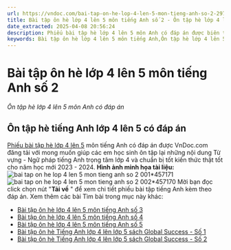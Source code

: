 ```yaml
---
url: https://vndoc.com/bai-tap-on-he-lop-4-len-5-mon-tieng-anh-so-2-297601
title: Bài tập ôn hè lớp 4 lên 5 môn tiếng Anh số 2 - Ôn tập hè lớp 4 lên 5 môn Anh có đáp án - VnDoc.com
date_extracted: 2025-04-08 20:56:24
description: Phiếu bài tập hè lớp 4 lên 5 môn Anh có đáp án được biên tập bám sát chương trình học tiếng Anh lớp 4 của bộ Giáo dục & Đào tạo giúp các em củng cố kiến thức hiệu quả.
keywords: Bài tập ôn hè lớp 4 lên 5 môn tiếng Anh,Ôn tập hè lớp 4 lên 5 môn Anh,Ôn tập hè lớp 4 lên 5 môn tiếng Anh,ôn hè lớp 4 lên 5 môn tiếng anh,đề ôn tập hè lớp 4 lên 5 môn tiếng anh,tiếng anh ôn hè lớp 4 lên 5,Tiếng Anh lớp 4 lên lớp 5,bài tập hè lớp 4 lên 5 môn tiếng anh,bài ôn tập hè lớp 4 lên 5 môn tiếng Anh,ôn tập tiếng anh lớp 4 lên 5,bài tập tiếng anh ôn hè lớp 4 lên 5,bài tập ôn hè lớp 4 lên 5,ôn tập hè lớp 4 lên 5,ôn hè lớp 4 lên 5,đề ôn tập hè lớp 4 lên 5
---
```


# Bài tập ôn hè lớp 4 lên 5 môn tiếng Anh số 2
 _Ôn tập hè lớp 4 lên 5 môn Anh có đáp án_
## Ôn tập hè tiếng Anh lớp 4 lên 5 có đáp án
[Phiếu bài tập hè lớp 4 lên 5](<https://vndoc.com/bai-tap-on-he-lop4>) môn tiếng Anh có đáp án được VnDoc.com đăng tải với mong muốn giúp các em học sinh ôn tập lại những nội dung Từ vựng - Ngữ pháp tiếng Anh trọng tâm lớp 4 và chuẩn bị tốt kiến thức thật tốt cho năm học mới 2023 - 2024.
**Hình ảnh minh họa tài liệu:**
![bai tap on he lop 4 len 5 mon tieng anh so 2 001*457171](https://i.vdoc.vn/data/image/2023/05/24/bai-tap-on-he-lop-4-len-5-mon-tieng-anh-so-2-001.png)![bai tap on he lop 4 len 5 mon tieng anh so 2 002*457170](https://i.vdoc.vn/data/image/2023/05/24/bai-tap-on-he-lop-4-len-5-mon-tieng-anh-so-2-002.png)
Mời bạn đọc click chọn nút "**Tải về** " để xem chi tiết phiếu bài tập tiếng Anh kèm theo đáp án.
Xem thêm các bài Tìm bài trong mục này khác:
  * [Bài tập ôn hè lớp 4 lên 5 môn tiếng Anh số 3](</de-on-tap-he-mon-tieng-anh-lop-4-len-lop-5-so-3-173744>)
  * [Bài tập ôn hè lớp 4 lên 5 môn tiếng Anh số 4](</de-on-tap-he-mon-tieng-anh-lop-4-len-lop-5-so-4-174094>)
  * [Bài tập ôn hè lớp 4 lên 5 môn tiếng Anh số 5](</de-on-tap-he-mon-tieng-anh-lop-4-len-lop-5-so-5-174580>)
  * [Bài tập ôn hè Tiếng Anh lớp 4 lên lớp 5 sách Global Success - Số 1](</bai-tap-on-he-tieng-anh-lop-4-len-lop-5-sach-global-success-319012>)
  * [Bài tập ôn hè Tiếng Anh lớp 4 lên lớp 5 sách Global Success - Số 2](</bai-tap-on-he-tieng-anh-lop-4-len-lop-5-sach-global-success-so-2-320470>)

